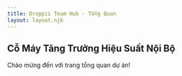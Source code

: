 ```yaml
---
title: Droppii Team Hub - Tổng Quan
layout: layout.njk
---
```


<!-- Dán nội dung HTML của trang Tổng Quan từ Gemini vào đây -->
<section id="overview" class="text-center mb-24">
    <h2 class="text-3xl md:text-4xl font-extrabold text-gray-800 mb-4">Cỗ Máy Tăng Trưởng Hiệu Suất Nội Bộ</h2>
    <p class="max-w-3xl mx-auto text-gray-600 text-lg mb-12">
        Chào mừng đến với trang tổng quan dự án!
    </p>
</section>